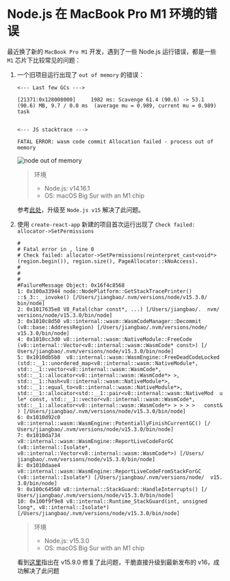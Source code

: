 # Node.js 在 MacBook Pro M1 环境的错误


<!--more-->

最近换了新的 `MacBook Pro M1` 开发，遇到了一些 Node.js 运行错误，都是一些 `M1` 芯片下比较常见的问题：
1. 一个旧项目运行出现了 `out of memory` 的错误：
    ```
    <--- Last few GCs --->

    [21371:0x128008000]     1982 ms: Scavenge 61.4 (90.6) -> 53.1 (90.6) MB, 9.7 / 0.0 ms  (average mu = 0.989, current mu = 0.989) task 


    <--- JS stacktrace --->

    FATAL ERROR: wasm code commit Allocation failed - process out of memory
    ```

    ![node out of memory](https://jiangbao-1258001083.cos.ap-shanghai.myqcloud.com/node-out-of-memory.png)

    > 环境
    > * Node.js: v14.16.1
    > * OS: macOS Big Sur with an M1 chip

    参考[此处](https://github.com/TypeStrong/typedoc/issues/1491)，升级至 `Node.js v15` 解决了此问题。

2. 使用 `create-react-app` 新建的项目首次运行出现了 `Check failed: allocator->SetPermissions`
    ```
    #
    # Fatal error in , line 0
    # Check failed: allocator->SetPermissions(reinterpret_cast<void*>   (region.begin()), region.size(), PageAllocator::kNoAccess).
    #
    #
    #
    #FailureMessage Object: 0x16f4c8568
    1: 0x100a33944 node::NodePlatform::GetStackTracePrinter()   ::$_3::__invoke() [/Users/jiangbao/.nvm/versions/node/v15.3.0/   bin/node]
    2: 0x1017635e8 V8_Fatal(char const*, ...) [/Users/jiangbao/.  nvm/ versions/node/v15.3.0/bin/node]
    3: 0x1010c8d50 v8::internal::wasm::WasmCodeManager::Decommit  (v8::base::AddressRegion) [/Users/jiangbao/.nvm/versions/node/   v15.3.0/bin/node]
    4: 0x1010cc3d0 v8::internal::wasm::NativeModule::FreeCode   (v8::internal::Vector<v8::internal::wasm::WasmCode* const>) [/   Users/jiangbao/.nvm/versions/node/v15.3.0/bin/node]
    5: 0x1010db5b8  v8::internal::wasm::WasmEngine::FreeDeadCodeLocked   (std::__1::unordered_map<v8::internal::wasm::NativeModule*,    std::__1::vector<v8::internal::wasm::WasmCode*,    std::__1::allocator<v8::internal::wasm::WasmCode*> >,    std::__1::hash<v8::internal::wasm::NativeModule*>,   std::__1::equal_to<v8::internal::wasm::NativeModule*>,     std::__1::allocator<std::__1::pair<v8::internal::wasm::NativeMod  u le* const, std::__1::vector<v8::internal::wasm::WasmCode*,    std::__1::allocator<v8::internal::wasm::WasmCode*> > > > >   const& ) [/Users/jiangbao/.nvm/versions/node/v15.3.0/bin/node]
    6: 0x1010d92c0    v8::internal::wasm::WasmEngine::PotentiallyFinishCurrentGC() [/  Users/jiangbao/.nvm/versions/node/v15.3.0/bin/node]
    7: 0x1010da734    v8::internal::wasm::WasmEngine::ReportLiveCodeForGC  (v8::internal::Isolate*,     v8::internal::Vector<v8::internal::wasm::WasmCode*>) [/Users/   jiangbao/.nvm/versions/node/v15.3.0/bin/node]
    8: 0x1010daae4    v8::internal::wasm::WasmEngine::ReportLiveCodeFromStackForGC   (v8::internal::Isolate*) [/Users/jiangbao/.nvm/versions/node/  v15. 3.0/bin/node]
    9: 0x100c64560 v8::internal::StackGuard::HandleInterrupts() [/  Users/jiangbao/.nvm/versions/node/v15.3.0/bin/node]
    10: 0x100f9f9e8 v8::internal::Runtime_StackGuard(int, unsigned long*, v8::internal::Isolate*) [/Users/jiangbao/.nvm/versions/node/v15.3.0/bin/node]
    ```

    > 环境
    > * Node.js: v15.3.0
    > * OS: macOS Big Sur with an M1 chip

    看到[这里](https://github.com/nodejs/node/issues/37061)指出在 v15.9.0 修复了此问题，干脆直接升级到最新发布的 v16，成功解决了此问题
